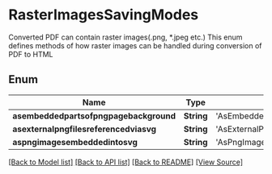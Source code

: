# RasterImagesSavingModes
Converted PDF can contain raster images(.png, *.jpeg etc.)
This enum defines methods of how raster images can be handled
during conversion of PDF to HTML
            

## Enum
Name | Type | Value
------------ | ------------- | -------------
**asembeddedpartsofpngpagebackground** | **String** | 'AsEmbeddedPartsOfPngPageBackground'
**asexternalpngfilesreferencedviasvg** | **String** | 'AsExternalPngFilesReferencedViaSvg'
**aspngimagesembeddedintosvg** | **String** | 'AsPngImagesEmbeddedIntoSvg'

[[Back to Model list]](../README.md#documentation-for-models) [[Back to API list]](../README.md#documentation-for-api-endpoints) [[Back to README]](../README.md) [[View Source]](../AsposePdfCloud/Models/RasterImagesSavingModes.swift)

